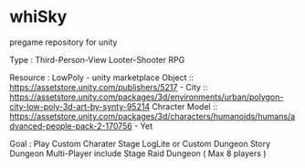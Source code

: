 # whiSky
pregame repository for unity

Type :
  Third-Person-View Looter-Shooter RPG
  
Resource :
  LowPoly - unity marketplace
    Object :: https://assetstore.unity.com/publishers/5217
                - City :: https://assetstore.unity.com/packages/3d/environments/urban/polygon-city-low-poly-3d-art-by-synty-95214
    Chracter Model :: https://assetstore.unity.com/packages/3d/characters/humanoids/humans/advanced-people-pack-2-170756 - Yet
    
Goal :
  Play
    Custom Charater
    Stage
      LogLite or Custom Dungeon
      Story Dungeon
    Multi-Player
      include Stage
      Raid Dungeon ( Max 8 players )

